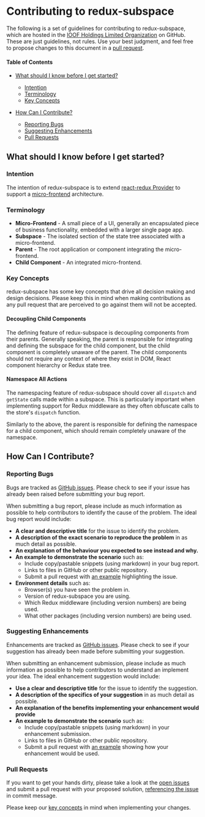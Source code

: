 # Contributing to redux-subspace

The following is a set of guidelines for contributing to redux-subspace, which are hosted in the [IOOF Holdings Limited Organization](https://github.com/ioof-holdings) on GitHub.
These are just guidelines, not rules. Use your best judgment, and feel free to propose changes to this document in a [pull request](#pull-requests).

#### Table of Contents

* [What should I know before I get started?](#what-should-i-know-before-i-get-started)
  * [Intention](#intention)
  * [Terminology](#terminology)
  * [Key Concepts](#key-concepts)

* [How Can I Contribute?](#how-can-i-contribute)
  * [Reporting Bugs](#reporting-bugs)
  * [Suggesting Enhancements](#suggesting-enhancements)
  * [Pull Requests](#pull-requests)

## What should I know before I get started?

### Intention

The intention of redux-subspace is to extend [react-redux Provider](https://github.com/reactjs/react-redux/blob/master/src/components/Provider.js) to support a [micro-frontend](https://www.thoughtworks.com/radar/techniques/micro-frontends) architecture.

### Terminology

* **Micro-Frontend** - A small piece of a UI, generally an encapsulated piece of business functionality, embedded with a larger single page app.
* **Subspace** - The isolated section of the state tree associated with a micro-frontend.
* **Parent** - The root application or component integrating the micro-frontend.
* **Child Component** - An integrated micro-frontend.

### Key Concepts

redux-subspace has some key concepts that drive all decision making and design decisions.  Please keep this in mind when making contributions as any pull request that are perceived to go against them will not be accepted.

#### Decoupling Child Components

The defining feature of redux-subspace is decoupling components from their parents.  Generally speaking, the parent is responsible for integrating and defining the subspace for the child component, but the child component is completely unaware of the parent.  The child components should not require any context of where they exist in DOM, React component hierarchy or Redux state tree.

#### Namespace All Actions

The namespacing feature of redux-subspace should cover all `dispatch` and `getState` calls made within a subspace.  This is particularly important when implementing support for Redux middleware as they often obfuscate calls to the store's `dispatch` function.

Similarly to the above, the parent is responsible for defining the namespace for a child component, which should remain completely unaware of the namespace.

## How Can I Contribute?

### Reporting Bugs

Bugs are tracked as [GitHub issues](https://github.com/ioof-holdings/redux-subspace/issues).  Please check to see if your issue has already been raised before submitting your bug report.

When submitting a bug report, please include as much information as possible to help contributors to identify the cause of the problem.  The ideal bug report would include:

* **A clear and descriptive title** for the issue to identify the problem.
* **A description of the exact scenario to reproduce the problem** in as much detail as possible.
* **An explanation of the behaviour you expected to see instead and why.**
* **An example to demonstrate the scenario** such as:
  * Include copy/pastable snippets (using markdown) in your bug report.
  * Links to files in GitHub or other public repository.
  * Submit a pull request with [an example](/examples) highlighting the issue.
* **Environment details** such as:
  * Browser(s) you have seen the problem in.
  * Version of redux-subspace you are using.
  * Which Redux middleware (including version numbers) are being used.
  * What other packages (including version numbers) are being used.

### Suggesting Enhancements

Enhancements are tracked as [GitHub issues](https://github.com/ioof-holdings/redux-subspace/issues).  Please check to see if your suggestion has already been made before submitting your suggestion.

When submitting an enhancement submission, please include as much information as possible to help contributors to understand an implement your idea.  The ideal enhancement suggestion would include:

* **Use a clear and descriptive title** for the issue to identify the suggestion.
* **A description of the specifics of your suggestion** in as much detail as possible.
* **An explanation of the benefits implementing your enhancement would provide**
* **An example to demonstrate the scenario** such as:
  * Include copy/pastable snippets (using markdown) in your enhancement submission.
  * Links to files in GitHub or other public repository.
  * Submit a pull request with [an example](/examples) showing how your enhancement would be used.

### Pull Requests

If you want to get your hands dirty, please take a look at the [open issues](https://github.com/ioof-holdings/redux-subspace/issues?q=is%3Aissue%20is%3Aopen) and submit a pull request with your proposed solution, [referencing the issue](https://help.github.com/articles/closing-issues-via-commit-messages/) in commit message.

Please keep our [key concepts](#key-concepts) in mind when implementing your changes.
